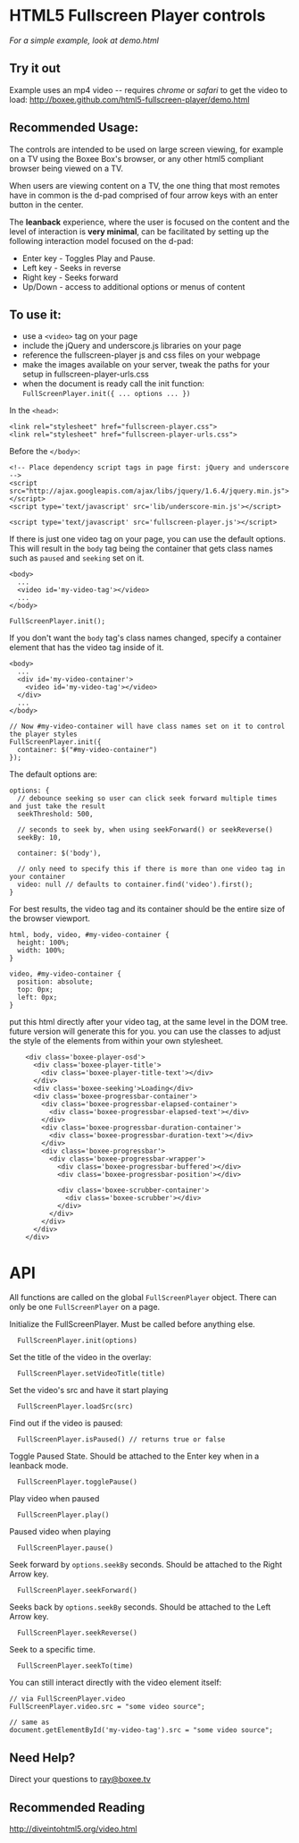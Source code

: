 HTML5 Fullscreen Player controls
================================

*For a simple example, look at demo.html*

Try it out
-----------
Example uses an mp4 video -- requires *chrome* or *safari* to get the video to load:
http://boxee.github.com/html5-fullscreen-player/demo.html


Recommended Usage:
-----------
The controls are intended to be used on large screen viewing, for example on a TV using the Boxee Box's browser, or any other html5 compliant browser being viewed on a TV.

When users are viewing content on a TV, the one thing that most remotes have in common is the d-pad comprised of four arrow keys with an enter button in the center.

The **leanback** experience, where the user is focused on the content and the level of interaction is **very minimal**, can be facilitated by setting up the following interaction model focused on the d-pad:

  * Enter key - Toggles Play and Pause.
  * Left key - Seeks in reverse
  * Right key - Seeks forward
  * Up/Down - access to additional options or menus of content

To use it:
----------
  * use a `<video>` tag on your page
  * include the jQuery and underscore.js libraries on your page
  * reference the fullscreen-player js and css files on your webpage
  * make the images available on your server, tweak the paths for your setup in fullscreen-player-urls.css
  * when the document is ready call the init function: `FullScreenPlayer.init({ ... options ... })`
  

In the `<head>`:
  
    <link rel="stylesheet" href="fullscreen-player.css">
    <link rel="stylesheet" href="fullscreen-player-urls.css">
    
Before the `</body>`:

    <!-- Place dependency script tags in page first: jQuery and underscore -->
    <script src="http://ajax.googleapis.com/ajax/libs/jquery/1.6.4/jquery.min.js"></script>
    <script type='text/javascript' src='lib/underscore-min.js'></script>

    <script type='text/javascript' src='fullscreen-player.js'></script>
    
  
If there is just one video tag on your page, you can use the default options.  This will result in the `body` tag being the container that gets class names such as `paused` and `seeking` set on it.

    <body>
      ...
      <video id='my-video-tag'></video>
      ...
    </body>
  
    FullScreenPlayer.init();
    
If you don't want the `body` tag's class names changed, specify a container element that has the video tag inside of it.

    <body>
      ...
      <div id='my-video-container'>
        <video id='my-video-tag'></video>
      </div>
      ...
    </body>
    
    // Now #my-video-container will have class names set on it to control the player styles
    FullScreenPlayer.init({
      container: $("#my-video-container")
    });

The default options are:

    options: {
      // debounce seeking so user can click seek forward multiple times and just take the result
      seekThreshold: 500, 
      
      // seconds to seek by, when using seekForward() or seekReverse()
      seekBy: 10,
      
      container: $('body'),
      
      // only need to specify this if there is more than one video tag in your container
      video: null // defaults to container.find('video').first();
    }
  
For best results, the video tag and its container should be the entire size of the browser viewport.

    html, body, video, #my-video-container {
      height: 100%;
      width: 100%;  
    }

    video, #my-video-container {
      position: absolute;
      top: 0px;
      left: 0px;
    }


put this html directly after your video tag, at the same level in the DOM tree.  future version will generate this for you.  you can use the classes to adjust the style of the elements from within your own stylesheet.

        <div class='boxee-player-osd'>
          <div class='boxee-player-title'>
            <div class='boxee-player-title-text'></div>
          </div>
          <div class='boxee-seeking'>Loading</div>
          <div class='boxee-progressbar-container'>
            <div class='boxee-progressbar-elapsed-container'>
              <div class='boxee-progressbar-elapsed-text'></div>
            </div>
            <div class='boxee-progressbar-duration-container'>
              <div class='boxee-progressbar-duration-text'></div>
            </div>
            <div class='boxee-progressbar'>
              <div class='boxee-progressbar-wrapper'>
                <div class='boxee-progressbar-buffered'></div>
                <div class='boxee-progressbar-position'></div>
      
                <div class='boxee-scrubber-container'>
                  <div class='boxee-scrubber'></div>
                </div>
              </div>
            </div>
          </div>
        </div>


API
======

All functions are called on the global `FullScreenPlayer` object.  There can only be one `FullScreenPlayer` on a page.

Initialize the FullScreenPlayer.  Must be called before anything else.

      FullScreenPlayer.init(options)

Set the title of the video in the overlay:
    
      FullScreenPlayer.setVideoTitle(title)

Set the video's src and have it start playing
    
      FullScreenPlayer.loadSrc(src)

Find out if the video is paused:

      FullScreenPlayer.isPaused() // returns true or false

Toggle Paused State.  Should be attached to the Enter key when in a leanback mode.
    
      FullScreenPlayer.togglePause()

Play video when paused
    
      FullScreenPlayer.play()

Paused video when playing
    
      FullScreenPlayer.pause()

Seek forward by `options.seekBy` seconds.  Should be attached to the Right Arrow key.
      
      FullScreenPlayer.seekForward() 

Seeks back by `options.seekBy` seconds.  Should be attached to the Left Arrow key.
    
      FullScreenPlayer.seekReverse() 

Seek to a specific time.
    
      FullScreenPlayer.seekTo(time)

You can still interact directly with the video element itself:

    // via FullScreenPlayer.video
    FullScreenPlayer.video.src = "some video source";

    // same as
    document.getElementById('my-video-tag').src = "some video source";


Need Help?
----------
Direct your questions to ray@boxee.tv

Recommended Reading
-------------------
http://diveintohtml5.org/video.html


